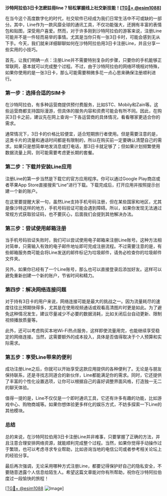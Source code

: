 **沙特阿拉伯3日卡怎麽註冊line？轻松掌握线上社交新技能！[[TG💪+ @esim1088](https://t.me/s/esim1088)]**

在当今这个高度数字化的时代，社交软件已经成为我们日常生活中不可或缺的一部分。其中，Line作为一款风靡全球的通讯工具，不仅功能强大，还拥有丰富的表情包和贴图，深受用户喜爱。然而，对于许多刚到沙特阿拉伯的游客来说，注册Line可能并不是一件轻而易举的事情。尤其是当你只有一张3日卡时，可能会感到无从下手。今天，我们就来详细聊聊如何在沙特阿拉伯用3日卡注册Line，并且分享一些实用的小技巧。

首先，让我们明确一点：注册Line并不需要特别复杂的步骤，只要你的手机能够正常联网，基本就可以完成整个过程。不过，由于沙特阿拉伯的网络环境相对特殊，如果你使用的是一张3日卡，那么可能需要稍微多花一点心思来确保注册顺利进行。

### 第一步：选择合适的SIM卡

在沙特阿拉伯，有多种运营商提供预付费服务，比如STC、Mobily和Zain等。这些运营商都支持国际漫游，但具体的服务内容和资费可能会有所不同。因此，在购买3日卡之前，建议先在网上查询一下各运营商的具体情况，看看哪家更适合你的需求。

通常情况下，3日卡的价格比较便宜，适合短期旅行者使用。但是需要注意的是，这类卡片的流量和通话时间都是有限制的，所以在购买前一定要确认清楚自己的需求。如果只是想简单地发消息或打电话，那3日卡就足够了；但如果计划频繁使用数据流量上网，则可能需要考虑更长期的套餐。

### 第二步：下载并安装Line应用

注册Line的第一步当然是下载它的官方应用程序。你可以通过Google Play商店或者苹果App Store直接搜索“Line”进行下载。下载完成后，打开应用并按照提示创建一个新的账户。

在这里要提醒大家一句，虽然Line支持手机号码注册，但在某些国家和地区，尤其是像沙特这样的地方，手机号码验证可能会遇到障碍。所以，如果你发现无法通过常规方式获取验证码，也不要灰心，后面我们会提到其他解决办法。

### 第三步：尝试使用邮箱注册

当手机号码验证失败时，我们可以尝试使用电子邮箱来注册Line账号。这种方法相对简单，只需输入有效的电子邮件地址即可完成注册流程。不过需要注意的是，有些邮箱服务商可能会将Line发送的邮件标记为垃圾邮件，请务必检查你的垃圾邮件文件夹。

另外，如果你已经有了一个Line账号，那么也可以直接登录后添加好友。这样可以避免重新创建一个新的账户，节省时间和精力。

### 第四步：解决网络连接问题

对于持有3日卡的用户来说，网络连接可能是最大的挑战之一。因为流量耗尽的速度往往比预期快得多，尤其是在使用视频通话或观看高清图片时更是如此。为了避免这种情况发生，建议尽量减少不必要的数据消耗，比如关闭后台自动更新、限制视频播放质量等。

此外，还可以考虑购买本地Wi-Fi热点服务，这样即使流量用完，也能继续享受稳定的网络连接。当然，这需要额外的成本投入，具体是否值得取决于个人预算和实际需求。

### 第五步：享受Line带来的便利

成功注册Line之后，你就可以开始享受这款应用提供的各种便利了。无论是与朋友保持联系，还是寻找志同道合的新伙伴，Line都能满足你的需求。同时，它还提供了丰富的个性化设置选项，让你可以根据自己的喜好调整界面风格，打造独一无二的聊天体验。

值得一提的是，Line不仅仅是一个即时通讯工具，它还有许多有趣的功能，比如游戏中心、购物商城等。如果你想体验更多样化的娱乐方式，不妨多探索一下Line的其他模块。

### 总结

总的来说，在沙特阿拉伯用3日卡注册Line并非难事，只要掌握了正确的方法，并且注意合理安排网络资源，就能顺利完成整个过程。当然，如果你觉得手动操作过于繁琐，也可以考虑寻求专业帮助，比如咨询当地的电信公司或者参考相关论坛上的经验分享。

最后再次强调，无论采用哪种方式注册Line，都要记得保护好自己的隐私安全，不要随意透露个人信息给陌生人。希望这篇文章能对你有所帮助，祝你在沙特阿拉伯度过一段愉快的旅程！

[[TG💪+ @esim1088](https://t.me/s/esim1088) ![Image](https://i.postimg.cc/4NQfJmqS/Snipaste-2025-05-13-00-14-12.png)]
